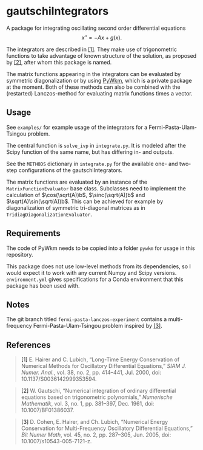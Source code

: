 # gautschiIntegrators

A package for integrating oscillating second order differential equations
$$x'' = -Ax + g(x).$$

The integrators are described in [[1]](#first).
They make use of trigonometric functions to take advantage of known structure of the solution, as proposed
by [[2]](#second), after whom this package is named.

The matrix functions appearing in the integrators can be evaluated by symmetric diagonalization or by
using [PyWkm](https://github.com/resting-dove/pyWKM), which is a private package at the moment.
Both of these methods can also be combined with the (restarted) Lanczos-method for evaluating matrix functions times a
vector.

## Usage

See `examples/` for example usage of the integrators for a Fermi-Pasta-Ulam-Tsingou problem.

The central function is `solve_ivp` in `integrate.py`.
It is modeled after the Scipy function of the same name, but has differing in- and outputs.

See the `METHODS` dictionary in `integrate.py` for the available one- and two-step configurations of the gautschiIntegrators.

The matrix functions are evaluated by an instance of the `MatrixFunctionEvaluator` base class.
Subclasses need to implement the calculation of $\cos(\sqrt(A))b$, $\sinc(\sqrt(A))b$ and $\sqrt(A)\sin(\sqrt(A))b$.
This can be achieved for example by diagonalization of symmetric tri-diagonal matrices as in `TridiagDiagonalizationEvaluator`.


## Requirements

The code of PyWkm needs to be copied into a folder `pywkm` for usage in this repository.

This package does not use low-level methods from its dependencies, so I would expect it to work with any current Numpy
and Scipy versions.
`environment.yml` gives specifications for a Conda environment that this package has been used with.

## Notes

The git branch titled `fermi-pasta-lanczos-experiment` contains a multi-frequency Fermi-Pasta-Ulam-Tsingou problem inspired
by [[3]](#third).

## References

> <a id="first">[1]</a> E. Hairer and C. Lubich, “Long-Time Energy Conservation of Numerical Methods for Oscillatory
> Differential Equations,” *SIAM J. Numer. Anal.*, vol. 38, no. 2, pp. 414–441, Jul. 2000, doi: 10.1137/S0036142999353594.

> <a id="second">[2]</a> W. Gautschi, “Numerical integration of ordinary differential equations based on trigonometric
> polynomials,” *Numerische Mathematik*, vol. 3, no. 1, pp. 381–397, Dec. 1961, doi: 10.1007/BF01386037.

> <a id="third">[3]</a> D. Cohen, E. Hairer, and Ch. Lubich, “Numerical Energy Conservation for Multi-Frequency
> Oscillatory Differential Equations,” *Bit Numer Math*, vol. 45, no. 2, pp. 287–305, Jun. 2005, doi:
> 10.1007/s10543-005-7121-z.
